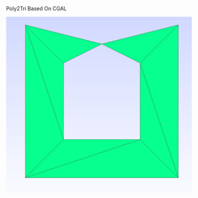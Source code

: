 Poly2Tri Based On CGAL

![mesh1](https://github.com/GuDuJian-J-Zhang/Poly2Tri_CGAL/blob/main/img/mesh1.jpg)
